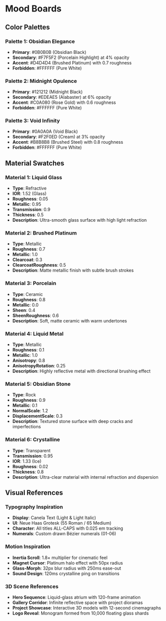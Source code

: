 # Mood Boards

## Color Palettes

### Palette 1: Obsidian Elegance
- **Primary**: #0B0B0B (Obsidian Black)
- **Secondary**: #F7F5F2 (Porcelain Highlight) at 4% opacity
- **Accent**: #D4D4D4 (Brushed Platinum) with 0.7 roughness
- **Forbidden**: #FFFFFF (Pure White)

### Palette 2: Midnight Opulence
- **Primary**: #121212 (Midnight Black)
- **Secondary**: #EDEAE5 (Alabaster) at 6% opacity
- **Accent**: #C0A080 (Rose Gold) with 0.6 roughness
- **Forbidden**: #FFFFFF (Pure White)

### Palette 3: Void Infinity
- **Primary**: #0A0A0A (Void Black)
- **Secondary**: #F2F0ED (Cream) at 3% opacity
- **Accent**: #B8B8B8 (Brushed Steel) with 0.8 roughness
- **Forbidden**: #FFFFFF (Pure White)

## Material Swatches

### Material 1: Liquid Glass
- **Type**: Refractive
- **IOR**: 1.52 (Glass)
- **Roughness**: 0.05
- **Metallic**: 0.95
- **Transmission**: 0.9
- **Thickness**: 0.5
- **Description**: Ultra-smooth glass surface with high light refraction

### Material 2: Brushed Platinum
- **Type**: Metallic
- **Roughness**: 0.7
- **Metallic**: 1.0
- **Clearcoat**: 0.3
- **ClearcoatRoughness**: 0.5
- **Description**: Matte metallic finish with subtle brush strokes

### Material 3: Porcelain
- **Type**: Ceramic
- **Roughness**: 0.8
- **Metallic**: 0.0
- **Sheen**: 0.4
- **SheenRoughness**: 0.6
- **Description**: Soft, matte ceramic with warm undertones

### Material 4: Liquid Metal
- **Type**: Metallic
- **Roughness**: 0.1
- **Metallic**: 1.0
- **Anisotropy**: 0.8
- **AnisotropyRotation**: 0.25
- **Description**: Highly reflective metal with directional brushing effect

### Material 5: Obsidian Stone
- **Type**: Rock
- **Roughness**: 0.9
- **Metallic**: 0.1
- **NormalScale**: 1.2
- **DisplacementScale**: 0.3
- **Description**: Textured stone surface with deep cracks and imperfections

### Material 6: Crystalline
- **Type**: Transparent
- **Transmission**: 0.95
- **IOR**: 1.33 (Ice)
- **Roughness**: 0.02
- **Thickness**: 0.8
- **Description**: Ultra-clear material with internal refraction and dispersion

## Visual References

### Typography Inspiration
- **Display**: Canela Text (Light & Light Italic)
- **UI**: Neue Haas Grotesk (55 Roman / 65 Medium)
- **Character**: All titles ALL-CAPS with 0.025 em tracking
- **Numerals**: Custom drawn Bézier numerals (01-06)

### Motion Inspiration
- **Inertia Scroll**: 1.8× multiplier for cinematic feel
- **Magnet Cursor**: Platinum halo effect with 50px radius
- **Glass-Morph**: 32px blur radius with 250ms ease-out
- **Sound Design**: 120ms crystalline ping on transitions

### 3D Scene References
- **Hero Sequence**: Liquid-glass atrium with 120-frame animation
- **Gallery Corridor**: Infinite reflective space with project dioramas
- **Project Showcase**: Interactive 3D models with 12-second cinemagraphs
- **Logo Reveal**: Monogram formed from 10,000 floating glass shards